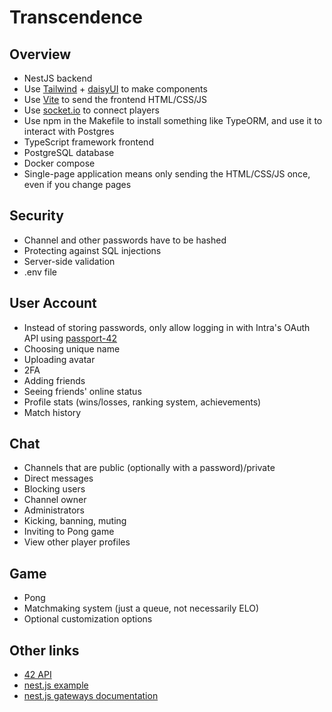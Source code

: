 # Transcendence

## Overview

- NestJS backend
- Use [Tailwind](https://tailwindcss.com/) + [daisyUI](https://daisyui.com/components/) to make components
- Use [Vite](https://vitejs.dev/guide/build) to send the frontend HTML/CSS/JS
- Use [socket.io](https://socket.io/docs/v4/client-api/) to connect players
- Use npm in the Makefile to install something like TypeORM, and use it to interact with Postgres
- TypeScript framework frontend
- PostgreSQL database
- Docker compose
- Single-page application means only sending the HTML/CSS/JS once, even if you change pages

## Security

- Channel and other passwords have to be hashed
- Protecting against SQL injections
- Server-side validation
- .env file

## User Account

- Instead of storing passwords, only allow logging in with Intra's OAuth API using [passport-42](https://www.passportjs.org/packages/passport-42/)
- Choosing unique name
- Uploading avatar
- 2FA
- Adding friends
- Seeing friends' online status
- Profile stats (wins/losses, ranking system, achievements)
- Match history

## Chat

- Channels that are public (optionally with a password)/private
- Direct messages
- Blocking users
- Channel owner
- Administrators
- Kicking, banning, muting
- Inviting to Pong game
- View other player profiles

## Game

- Pong
- Matchmaking system (just a queue, not necessarily ELO)
- Optional customization options

## Other links

- [42 API](https://api.intra.42.fr/apidoc/guides/getting_started)
- [nest.js example](https://github.com/nestjs/nest/blob/master/sample/02-gateways/src/events/events.gateway.ts)
- [nest.js gateways documentation](https://docs.nestjs.com/websockets/gateways)
